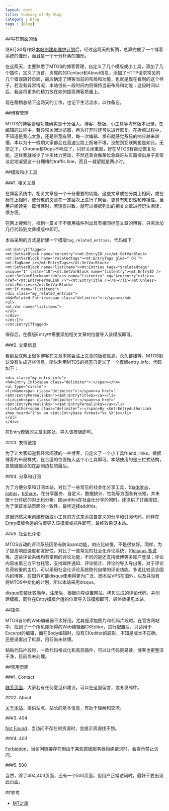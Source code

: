 ```yaml
---
layout: post
title: Summary of My Blog
category : Blog
tags : [Blog]
---
```


##写在前面的话

继9月30号作好[本站创建和维护计划](/blog/2012/09/30/blog_schedule.html)后，经过这两天的折腾，总算完成了一个博客系统的雏形，而且是一个十分朴素的雏形。

在这两天，主要熟悉了MTOS的博客管理，自定义了几个模版或小工具，添加了几个插件，定义了页首、页尾的的Contact和About信息，添加了HTTP请求常见的几个错误跳转页面，最后确定了博客当前的布局和功能，也就是现在看到的这个样子。若没有异常情况，本站很长一段时间内将保持当前布局和功能；这段时间以后，我会将更多的精力放在如何提高博客质量上。

现在稍稍总结下这两天的工作，也记下生活流水，以作备忘。

##博客管理

MTOS的博客管理功能确实是十分强大，博客、模版、小工具等均有版本记录，在编辑的过程中，若异常关闭浏览器，再次打开时还可以进行恢复。在折腾过程中，不知道是我心太急，还是带宽有限，每一次编辑、发布就感觉系统的响应越来越慢，本以为十一假期大家都会在高速公路上拥堵不堪，没想到互联网也是如此。无奈之下，Chrome都Oops不响应了，只好关闭重启，好在MTOS有自动恢复功能，这样我就减少了许多体力劳动，不然还真会像某位急躁哥从车窗探出身子非常淡定地凝望这十分拥堵的traffic line，而且一凝望就是两小时。

##模版和小工具

###1. 相关文章

在博客系统中，相关文章是一个十分重要的功能，这些文章或在分类上相同，或在标签上相同，使分散的文章在一定层次上进行了聚合，更具有知识性和传播性。当用户阅读完一篇博客时，若饶有兴致，就可以根据列出的相关文章进行衍生阅读，很方便。

在网上搜索时，找到一篇关于不使用插件列出具有相同标签文章的博客，只需添加几行代码到文章模版中即可。

本站采用的方式是新建一个模版`tag_related_entries`，代码如下：
	
	<mt:EntryIfTagged>
	<mt:SetVarBlock name="curentry"><mt:EntryID /></mt:SetVarBlock>
	<mt:SetVarBlock name="relatedtags"><mt:EntryTags glue=" OR "><mt:TagName /></mt:EntryTags></mt:SetVarBlock>
	<mt:SetVarBlock name="listitems"><mt:Entries tags="$relatedtags" unique="1" lastn="10"><mt:SetVarBlock name="listentry"><mt:EntryID /></mt:SetVarBlock><mt:Unless name="listentry" eq="$curentry"><li><a href="<mt:EntryPermaLink />"><mt:EntryTitle /></a></li></mt:Unless></mt:Entries></mt:SetVarBlock>
	<mt:If name="listitems">
	<div class="my_related_entries">
	<h4>Related Entries<span class="delimiter">:</span></h4>
	<ul>
	<mt:Var name="listitems">
	</ul>
	</div>
	</mt:If>
	</mt:EntryIfTagged>

保存后，在模版Entry中需要添加相关文章的位置导入该模版即可。

###2. 文章信息

看到互联网上很多博客在文章末尾会注上文章的版权信息，永久链接等，MTOS默认没有生成这些信息，所以利用MTOS的标签自定义了一个模版entry_info，代码如下：

	<div class="my_entry_info">
	<h4>Entry Info<span class="delimiter">:</span></h4>
	<ul type="circle">
	<li>Name<span class="delimiter">:</span><a href="<$mt:EntryPermalink$>"><$mt:EntryTitle$></a></li>
	<li>Link<span class="delimiter">:</span><a href="<$mt:EntryPermalink$>"><$mt:EntryPermalink$></a></li>
	<li>Author<span class="delimiter">:</span>By <$mt:EntryAuthorLink show_hcard="1"$> on <$mt:EntryDate format="%x %X"$></li>
	</ul>
	</div>

在Entry模版的文章末尾处，导入该模版即可。

###3. 友情链接

为了让大家知道我经常阅读的一些博客，自定义了一个小工具friend_links，根据博客的布局样式，在合适的位置拖入这个小工具即可。本站使用的是三栏式结构，友情链接添加在副侧边栏的最后。

###4. 分享和订阅

为了方便分享和订阅本站，对比了一些常见的社会化分享工具，如[addthis](http://addthis.org.cn/)，[jiathis](http://www.jiathis.com/)，[bShare](http://www.bshare.cn/)，在分享服务、自定义、数据统计、性能等方面各有长短，并未做十分仔细的对比和分析，因addthis在社会化分享的同时，还提供了订阅按钮，为了保证本站页面的一致性，最终选择addthis。

这里仍然采用创建模版或小工具的方式来添加自定义的分享和订阅代码，同样在Entry模版合适的位置导入该模版或插件即可，最终效果见本站。

###5. 社会化评论

MTOS自动的评论系统因带有防Spam功能，响应比较慢，不是很友好。同样，为了提高响应速度和友好性，对比了一些常见的社会化评论系统，如[disqus](http://disqus.com/),[多说](http://duoshuo.com/)等。这些评论系统均有常用的评论功能，不同的是还支持微博等多账户登录；评论内容由第三方平台托管，支持邮件通知、评论统计、评论的导入导出等。对于评论负荷较重的主机，可以采用社会化评论系统取代自带的评论功能。多说比较适合国内的博客，在国外可能disqus使用得更为广泛，因本站VPS在国外，以及并没有将MTOS中文化的计划，所以本站采用disqus。

disqus安装比较简单，注册后，根据向导设置网站，拷贝生成的评论代码，并创建模版，同样在Entry模版合适的位置导入该模版即可，最终效果见本站。

##插件

MTOS自带的Web编辑器不太好用，尤其是添加图片和代码片段时。在官方网站中，找到了一个所见即所得的Web编辑器CKEditor，进行配置后，只适用于Excerpt的编辑，而在Body编辑时，没有CKeditor的踪影，不知是版本不正确，还是设置出了纰漏，目前尚未处理。

粘贴代码片段时，一款代码格式化和高亮插件，可以让代码更易读，博客也更整洁干净，目前尚未处理。

##常用页面

###1. Contact

[联系页面](http://www.dylanninin.com/blog/pages/message.html)，大家若有任何意见和建议，可以在这里留言，或者发邮件。

###2. About

[关于本站](http://www.dylanninin.com/blog/pages/about.html)，提供站点、站长的基本信息，有助于理解和交流。

###3. 404

[Not Found](http://www.dylanninin.com/foo/bar.html)，当访问不存在的资源时，会提示资源找不到。

###4. 403

[Forbidden](http://www.dylanninin.com/blog/errors)，当访问链接存在但由于某些原因服务器拒绝请求时，会提示禁止访问。

###5. 500

当然，除了404,403页面，还有一个500页面，但用户正常访问时，最好不要出现此页面。

##参考

* [MT之旅](http://www.ezloo.com/mt/manual/entry_tag_entries.html)